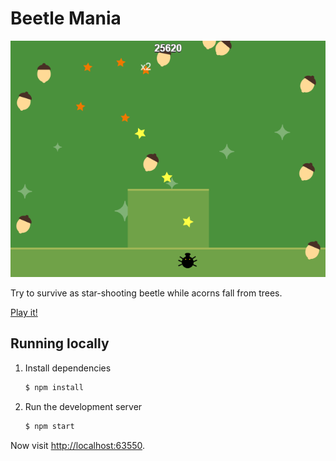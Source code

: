 Beetle Mania
============

[![Screenshot](beetle-mania.png)](http://thegameblog.com/beetle-mania)


Try to survive as star-shooting beetle while acorns fall from trees.

[Play it!](http://thegameblog.com/beetle-mania)


Running locally
---------------

1. Install dependencies

   ```bash
   $ npm install
   ```

2. Run the development server

   ```bash
   $ npm start
   ```

Now visit [http://localhost:63550](http://localhost:63550/).
